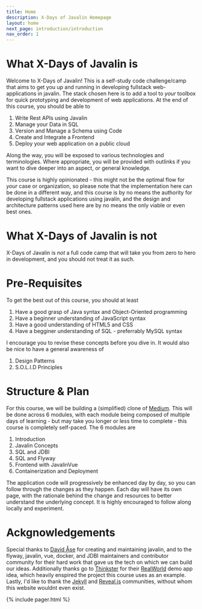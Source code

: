 ```yaml
---
title: Home 
description: X-Days of Javalin Homepage 
layout: home
next_page: introduction/introduction
nav_order: 1
---
```


# What X-Days of Javalin is 
Welcome to X-Days of Javalin! This is a self-study code challenge/camp that aims to get you up and running in developing fullstack 
web-applications in javalin. The stack chosen here is to add a tool to *your* toolbox for quick prototyping and development of web applications. At the end of this course, you should be able to 

1. Write Rest APIs using Javalin
2. Manage your Data in SQL
4. Version and Manage a Schema using Code
3. Create and Integrate a Frontend
5. Deploy your web application on a public cloud

Along the way, you will be exposed to various technologies and terminologies. Where appropriate, you will be provided with outlinks if
you want to dive deeper into an aspect, or general knowledge.

This course is highly opinionated - this might not be the optimal flow for *your* case or organization, so please note that the implementation 
here can be done in a different way, and this course is by no means the authority for developing fullstack applications using javalin, and the 
design and architecture patterns used here are by no means the only viable or even best ones.

# What X-Days of Javalin is not
X-Days of Javalin is *not* a full code camp that will take you from zero to hero in development, and you should not treat it as such.

# Pre-Requisites
To get the best out of this course, you should at least

1. Have a good grasp of Java syntax and Object-Oriented programming
2. Have a beginner understanding of JavaScript syntax
3. Have a good understanding of HTML5 and CSS
4. Have a begginer understanding of SQL - preferrably MySQL syntax

I encourage you to revise these concepts before you dive in. It would also be nice to have a general awareness of

1. Design Patterns
2. S.O.L.I.D Principles

# Structure & Plan
For this course, we will be building a (simplified) clone of [Medium](https://medium.com). This will be done across 6 modules, with 
each module being composed of multiple days of learning - but may take you longer or less time  to complete - this course is completely self-paced. The 6 modules are

1. Introduction
2. Javalin Concepts
3. SQL and JDBI
4. SQL and Flyway 
5. Frontend with JavalinVue
6. Containerization and Deployment

The application code will progressively be enhanced day by day, so you can follow through the changes as they happen. Each day will have its
own page, with the rationale behind the change and resources to better understand the underlying concept. It is highly encouraged to follow 
along locally and experiment.

# Ackgnowledgements 
Special thanks to [David Åse](https://github.com/tipsy) for creating and maintaining javalin, and to the flyway, javalin, vue, docker, and 
JDBI maintainers and contributor community for their hard work that gave us the tech on which we can build our ideas. Additionally thanks go to [Thinkster](https://thinkster.io) for their [RealWorld](https://github.com/gothinkster/realworld) demo app idea, which heavily enspired the project this course uses as an example. Lastly, I'd like to thank the [Jekyll](https://jekyllrb.com/) and [Reveal.js](https://revealjs.com/) communities, without whom this website wouldnt even exist.

{% include pager.html %}